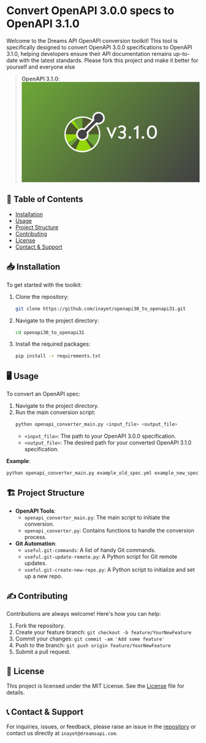 # Convert OpenAPI 3.0.0 specs to OpenAPI 3.1.0

Welcome to the Dreams API OpenAPI conversion toolkit! This tool is specifically designed to convert OpenAPI 3.0.0 specifications to OpenAPI 3.1.0, helping developers ensure their API documentation remains up-to-date with the latest standards. Please fork this project and make it better for yourself and everyone else


> **OpenAPI 3.1.0**:  <img src="assets/openapi310.png" lenght="85" alt="OpenAPI 3.1.0 Logo">

## 📌 Table of Contents

- [Installation](#installation)
- [Usage](#usage)
- [Project Structure](#project-structure)
- [Contributing](#contributing)
- [License](#license)
- [Contact & Support](#contact--support)

## 📥 Installation

To get started with the toolkit:

1. Clone the repository:
   ```bash
   git clone https://github.com/inayet/openapi30_to_openapi31.git
   ```
2. Navigate to the project directory:
   ```bash
   cd openapi30_to_openapi31
   ```
3. Install the required packages:
   ```bash
   pip install -r requirements.txt
   ```

## 🖥️ Usage

To convert an OpenAPI spec:

1. Navigate to the project directory.
2. Run the main conversion script:
   ```bash
   python openapi_converter_main.py <input_file> <output_file>
   ```
   - `<input_file>`: The path to your OpenAPI 3.0.0 specification.
   - `<output_file>`: The desired path for your converted OpenAPI 3.1.0 specification. 

**Example**:
```bash
python openapi_converter_main.py example_old_spec.yml example_new_spec.yml
```

## 🏗 Project Structure

- **OpenAPI Tools**:
  - `openapi_converter_main.py`: The main script to initiate the conversion.
  - `openapi_converter.py`: Contains functions to handle the conversion process.
- **Git Automation**:
  - `useful.git-commands`: A list of handy Git commands.
  - `useful.git-update-remote.py`: A Python script for Git remote updates.
  - `useful.git-create-new-repo.py`: A Python script to initialize and set up a new repo.

## ✍️ Contributing

Contributions are always welcome! Here's how you can help:

1. Fork the repository.
2. Create your feature branch: `git checkout -b feature/YourNewFeature`
3. Commit your changes: `git commit -am 'Add some feature'`
4. Push to the branch: `git push origin feature/YourNewFeature`
5. Submit a pull request.

## 📜 License

This project is licensed under the MIT License. See the [License](./License) file for details.

## 📞 Contact & Support

For inquiries, issues, or feedback, please raise an issue in the [repository](https://github.com/inayet/openapi30_to_openapi31/issues) or contact us directly at `inayet@dreamsapi.com`.